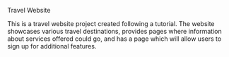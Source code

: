 Travel Website

This is a travel website project created following a tutorial. The website showcases various travel destinations, provides pages where information about services offered could go, and has a page which will allow users to sign up for additional features.
